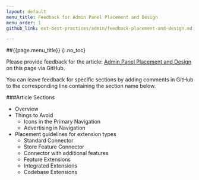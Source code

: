 ```yaml
---
layout: default
menu_title: Feedback for Admin Panel Placement and Design
menu_order: 1
github_link: ext-best-practices/admin/feedback-placement-and-design.md

---
```


##{{page.menu_title}}
{:.no_toc}

Please provide feedback for the article: [Admin Panel Placement and Design]({{site.gdeurl}}/ext-best-practices/admin/placement-and-design.html) on this page via GitHub.

You can leave feedback for specific sections by adding comments in GitHub to the corresponding line containing the section name below.

###Article Sections

* Overview
* Things to Avoid
  * Icons in the Primary Navigation
  * Advertising in Navigation
* Placement guidelines for extension types
  * Standard Connector
  * Store Feature Connector
  * Connector with additional features
  * Feature Extensions
  * Integrated Extensions
  * Codebase Extensions
